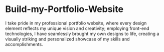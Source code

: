 # Build-my-Portfolio-Website
I take pride in my professional portfolio website, where every design element reflects my unique vision and creativity; employing front-end technologies, I have seamlessly brought my own designs to life, creating a visually striking and personalized showcase of my skills and accomplishments.
